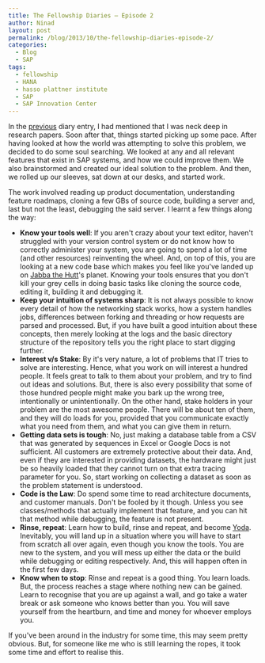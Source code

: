 ```yaml
---
title: The Fellowship Diaries – Episode 2
author: Ninad
layout: post
permalink: /blog/2013/10/the-fellowship-diaries-episode-2/
categories:
  - Blog
  - SAP
tags:
  - fellowship
  - HANA
  - hasso plattner institute
  - SAP
  - SAP Innovation Center
---
```

In the [previous](http://ninad.pundaliks.in/blog/2013/08/the-fellowship-diaries-episode-1/ "The Fellowship Diaries – Episode 1") diary entry, I had mentioned that I was neck deep in research papers. Soon after that, things started picking up some pace. After having looked at how the world was attempting to solve this problem, we decided to do some soul searching. We looked at any and all relevant features that exist in SAP systems, and how we could improve them. We also brainstormed and created our ideal solution to the problem. And then, we rolled up our sleeves, sat down at our desks, and started work.

The work involved reading up product documentation, understanding feature roadmaps, cloning a few GBs of source code, building a server and, last but not the least, debugging the said server. I learnt a few things along the way:

  * **Know your tools well**: If you aren't crazy about your text editor, haven't struggled with your version control system or do not know how to correctly administer your system, you are going to spend a lot of time (and other resources) reinventing the wheel. And, on top of this, you are looking at a new code base which makes you feel like you've landed up on [Jabba the Hutt](http://en.wikipedia.org/wiki/Jabba_the_Hutt "Jabba the Hutt on Wikipedia")'s planet. Knowing your tools ensures that you don't kill your grey cells in doing basic tasks like cloning the source code, editing it, building it and debugging it.
  * **Keep your intuition of systems sharp**: It is not always possible to know every detail of how the networking stack works, how a system handles jobs, differences between forking and threading or how requests are parsed and processed. But, if you have built a good intuition about these concepts, then merely looking at the logs and the basic directory structure of the repository tells you the right place to start digging further.
  * **Interest v/s Stake**: By it's very nature, a lot of problems that IT tries to solve are interesting. Hence, what you work on will interest a hundred people. It feels great to talk to them about your problem, and try to find out ideas and solutions. But, there is also every possibility that some of those hundred people might make you bark up the wrong tree, intentionally or unintentionally. On the other hand, stake holders in your problem are the most awesome people. There will be about ten of them, and they will do loads for you, provided that you communicate exactly what you need from them, and what you can give them in return.
  * **Getting data sets is tough**: No, just making a database table from a CSV that was generated by sequences in Excel or Google Docs is not sufficient. All customers are extremely protective about their data. And, even if they are interested in providing datasets, the hardware might just be so heavily loaded that they cannot turn on that extra tracing parameter for you. So, start working on collecting a dataset as soon as the problem statement is understood.
  * **Code is the Law**: Do spend some time to read architecture documents, and customer manuals. Don't be fooled by it though. Unless you see classes/methods that actually implement that feature, and you can hit that method while debugging, the feature is not present.
  * **Rinse, repeat**: Learn how to build, rinse and repeat, and become [Yoda](http://en.wikipedia.org/wiki/Yoda "Yoda on Wikipedia"). Inevitably, you will land up in a situation where you will have to start from scratch all over again, even though you know the tools. You are new to the system, and you will mess up either the data or the build while debugging or editing respectively. And, this will happen often in the first few days.
  * **Know when to stop**: Rinse and repeat is a good thing. You learn loads. But, the process reaches a stage where nothing new can be gained. Learn to recognise that you are up against a wall, and go take a water break or ask someone who knows better than you. You will save yourself from the heartburn, and time and money for whoever employs you.

If you've been around in the industry for some time, this may seem pretty obvious. But, for someone like me who is still learning the ropes, it took some time and effort to realise this.
